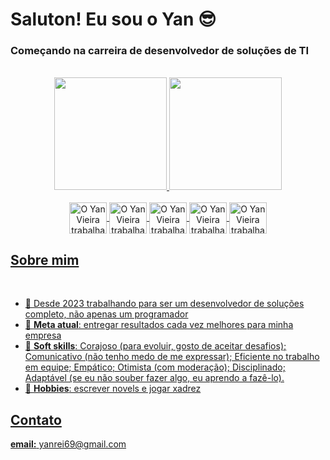 #  Saluton! Eu sou o Yan :sunglasses:
### Começando na carreira de desenvolvedor de soluções de TI

</br>

<div align="center">
  <a href="https://Yan-Vieira">
  <img height="180em" src="https://github-readme-stats.vercel.app/api?username=Yan-Vieira&theme=react&show_icons=true&hide_border=false&count_private=true" />
  <img height="180em" src="https://github-readme-stats.vercel.app/api/top-langs/?username=Yan-Vieira&theme=react&show_icons=true&hide_border=false&layout=compact" />
</div>

<!-- - 🔭 I’m currently working on -->

<div align="center" style="display: inline_block;"></br>
  <img align="center" alt="O Yan Vieira trabalha com JavaScript" height="50" width="60" src="https://cdn.jsdelivr.net/gh/devicons/devicon/icons/javascript/javascript-original.svg">
  <img align="center" alt="O Yan Vieira trabalha com TypeScript" height="50" width="60" src="https://cdn.jsdelivr.net/gh/devicons/devicon/icons/typescript/typescript-original.svg">
  <img align="center" alt="O Yan Vieira trabalha com React JS" height="50" width="60" src="https://cdn.jsdelivr.net/gh/devicons/devicon/icons/react/react-original.svg">
  <img align="center" alt="O Yan Vieira trabalha com Next JS" height="50" width="60" src="https://cdn.jsdelivr.net/gh/devicons/devicon/icons/nextjs/nextjs-original.svg">
  <img align="center" alt="O Yan Vieira trabalha com Firebase" height="50" width="60" src="https://cdn.jsdelivr.net/gh/devicons/devicon/icons/firebase/firebase-plain.svg">
</div>

## Sobre mim

</br>

- :calendar: Desde 2023 trabalhando para ser um desenvolvedor de soluções completo, não apenas um programador
- :pushpin:  **Meta atual**: entregar resultados cada vez melhores para minha empresa
- :jigsaw: **Soft skills**: Corajoso (para evoluir, gosto de aceitar desafios); Comunicativo (não tenho medo de me expressar); Eficiente no trabalho em equipe; Empático; Otimista (com moderação); Disciplinado; Adaptável (se eu não souber fazer algo, eu aprendo a fazê-lo).
- :art: **Hobbies**: escrever novels e jogar xadrez

## Contato

**email:** yanrei69@gmail.com
